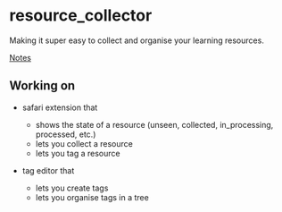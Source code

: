 # resource_collector

Making it super easy to collect and organise your learning resources.

[Notes](https://docs.google.com/document/d/1NNuhU1o3IV2HCOBvrvmCLPsM8TVMv91wsC2ht6T5WsE/edit?usp=sharing)

## Working on

- safari extension that 
  - shows the state of a resource (unseen, collected, in_processing, processed, etc.)
  - lets you collect a resource 
  - lets you tag a resource 

- tag editor that 
  - lets you create tags 
  - lets you organise tags in a tree 